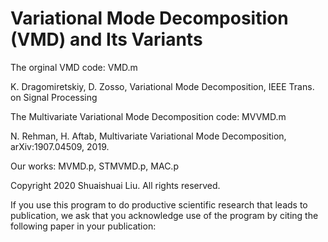 Variational Mode Decomposition (VMD) and Its Variants 
========

The orginal VMD code: VMD.m 

K. Dragomiretskiy, D. Zosso, Variational Mode Decomposition, IEEE Trans. on Signal Processing

The Multivariate Variational Mode Decomposition code: MVVMD.m

N. Rehman, H. Aftab, Multivariate Variational Mode Decomposition, arXiv:1907.04509, 2019.

Our works: MVMD.p, STMVMD.p, MAC.p

Copyright 2020 Shuaishuai Liu. All rights reserved.

If you use this program to do productive scientific research that leads to publication, we ask that you acknowledge use of the program by  citing the following paper in your publication:
